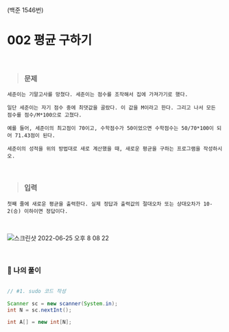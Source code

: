 (백준 1546번)
# 002 평균 구하기
<br>

> ### 문제
```text
세준이는 기말고사를 망쳤다. 세준이는 점수를 조작해서 집에 가져가기로 했다. 

일단 세준이는 자기 점수 중에 최댓값을 골랐다. 이 값을 M이라고 한다. 그리고 나서 모든 점수를 점수/M*100으로 고쳤다.

예를 들어, 세준이의 최고점이 70이고, 수학점수가 50이었으면 수학점수는 50/70*100이 되어 71.43점이 된다.

세준이의 성적을 위의 방법대로 새로 계산했을 때, 새로운 평균을 구하는 프로그램을 작성하시오.
```

<br>

> ### 입력

```
첫째 줄에 새로운 평균을 출력한다. 실제 정답과 출력값의 절대오차 또는 상대오차가 10-2(승) 이하이면 정답이다.
```

<br>

![스크린샷 2022-06-25 오후 8 08 22](https://user-images.githubusercontent.com/101084642/175770923-17ce3bc4-1458-4055-a4da-f554ecb5dee3.png)

<br>

### 🔎 나의 풀이

```java

// #1. sudo 코드 작성

Scanner sc = new scanner(System.in);
int N = sc.nextInt();

int A[] = new int[N];



```


